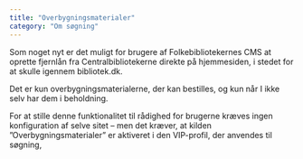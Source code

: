```yaml
---
title: "Overbygningsmaterialer"
category: "Om søgning"
---
```


Som noget nyt er det muligt for brugere af Folkebibliotekernes CMS at oprette fjernlån fra Centralbibliotekerne direkte på hjemmesiden, i stedet for at skulle igennem bibliotek.dk.

Det er kun overbygningsmaterialerne, der kan bestilles, og kun når I ikke selv har dem i beholdning.

For at stille denne funktionalitet til rådighed for brugerne kræves ingen konfiguration af selve sitet – men det kræver, at kilden ”Overbygningsmaterialer” er aktiveret i den VIP-profil, der anvendes til søgning, 
